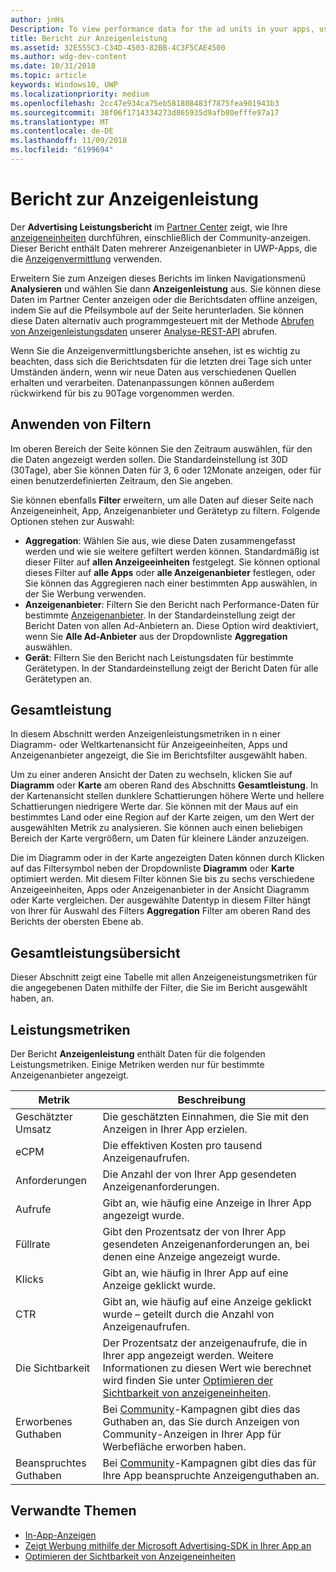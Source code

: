 ```yaml
---
author: jnHs
Description: To view performance data for the ad units in your apps, use the advertising performance report in Partner Center.
title: Bericht zur Anzeigenleistung
ms.assetid: 32E555C3-C34D-4503-82BB-4C3F5CAE4500
ms.author: wdg-dev-content
ms.date: 10/31/2018
ms.topic: article
keywords: Windows10, UWP
ms.localizationpriority: medium
ms.openlocfilehash: 2cc47e934ca75eb581808483f7875fea901943b3
ms.sourcegitcommit: 38f06f1714334273d865935d9afb80efffe97a17
ms.translationtype: MT
ms.contentlocale: de-DE
ms.lasthandoff: 11/09/2018
ms.locfileid: "6199694"
---
```

# <a name="advertising-performance-report"></a>Bericht zur Anzeigenleistung


Der **Advertising Leistungsbericht** im [Partner Center](https://partner.microsoft.com/dashboard) zeigt, wie Ihre [anzeigeneinheiten](in-app-ads.md) durchführen, einschließlich der Community-anzeigen. Dieser Bericht enthält Daten mehrerer Anzeigenanbieter in UWP-Apps, die die [Anzeigenvermittlung](in-app-ads.md#mediation) verwenden.

Erweitern Sie zum Anzeigen dieses Berichts im linken Navigationsmenü **Analysieren** und wählen Sie dann **Anzeigenleistung** aus. Sie können diese Daten im Partner Center anzeigen oder die Berichtsdaten offline anzeigen, indem Sie auf die Pfeilsymbole auf der Seite herunterladen. Sie können diese Daten alternativ auch programmgesteuert mit der Methode [Abrufen von Anzeigenleistungsdaten](../monetize/get-ad-performance-data.md) unserer [Analyse-REST-API](../monetize/access-analytics-data-using-windows-store-services.md) abrufen.

Wenn Sie die Anzeigenvermittlungsberichte ansehen, ist es wichtig zu beachten, dass sich die Berichtsdaten für die letzten drei Tage sich unter Umständen ändern, wenn wir neue Daten aus verschiedenen Quellen erhalten und verarbeiten. Datenanpassungen können außerdem rückwirkend für bis zu 90Tage vorgenommen werden.

## <a name="apply-filters"></a>Anwenden von Filtern

Im oberen Bereich der Seite können Sie den Zeitraum auswählen, für den die Daten angezeigt werden sollen. Die Standardeinstellung ist 30D (30Tage), aber Sie können Daten für 3, 6 oder 12Monate anzeigen, oder für einen benutzerdefinierten Zeitraum, den Sie angeben.

Sie können ebenfalls **Filter** erweitern, um alle Daten auf dieser Seite nach Anzeigeneinheit, App, Anzeigenanbieter und Gerätetyp zu filtern. Folgende Optionen stehen zur Auswahl:

* **Aggregation**: Wählen Sie aus, wie diese Daten zusammengefasst werden und wie sie weitere gefiltert werden können. Standardmäßig ist dieser Filter auf **allen Anzeigeeinheiten** festgelegt. Sie können optional dieses Filter auf **alle Apps** oder **alle Anzeigenanbieter** festlegen, oder Sie können das Aggregieren nach einer bestimmten App auswählen, in der Sie Werbung verwenden.
* **Anzeigenanbieter**: Filtern Sie den Bericht nach Performance-Daten für bestimmte [Anzeigenanbieter](in-app-ads.md#paid-networks). In der Standardeinstellung zeigt der Bericht Daten von allen Ad-Anbietern an. Diese Option wird deaktiviert, wenn Sie **Alle Ad-Anbieter** aus der Dropdownliste **Aggregation** auswählen.
* **Gerät**: Filtern Sie den Bericht nach Leistungsdaten für bestimmte Gerätetypen. In der Standardeinstellung zeigt der Bericht Daten für alle Gerätetypen an.

## <a name="overall-performance"></a>Gesamtleistung

In diesem Abschnitt werden Anzeigenleistungsmetriken in n einer Diagramm- oder Weltkartenansicht für Anzeigeeinheiten, Apps und Anzeigenanbieter angezeigt, die Sie im Berichtsfilter ausgewählt haben.

Um zu einer anderen Ansicht der Daten zu wechseln, klicken Sie auf **Diagramm** oder **Karte** am oberen Rand des Abschnitts **Gesamtleistung**. In der Kartenansicht stellen dunklere Schattierungen höhere Werte und hellere Schattierungen niedrigere Werte dar. Sie können mit der Maus auf ein bestimmtes Land oder eine Region auf der Karte zeigen, um den Wert der ausgewählten Metrik zu analysieren. Sie können auch einen beliebigen Bereich der Karte vergrößern, um Daten für kleinere Länder anzuzeigen.

Die im Diagramm oder in der Karte angezeigten Daten können durch Klicken auf das Filtersymbol neben der Dropdownliste **Diagramm** oder **Karte** optimiert werden. Mit diesem Filter können Sie bis zu sechs verschiedene Anzeigeeinheiten, Apps oder Anzeigenanbieter in der Ansicht Diagramm oder Karte vergleichen. Der ausgewählte Datentyp in diesem Filter hängt von Ihrer für Auswahl des Filters **Aggregation** Filter am oberen Rand des Berichts der obersten Ebene ab.


## <a name="overall-performance-breakdown"></a>Gesamtleistungsübersicht

Dieser Abschnitt zeigt eine Tabelle mit allen Anzeigeneistungsmetriken für die angegebenen Daten mithilfe der Filter, die Sie im Bericht ausgewählt haben, an.

## <a name="performance-metrics"></a>Leistungsmetriken

Der Bericht **Anzeigenleistung** enthält Daten für die folgenden Leistungsmetriken. Einige Metriken werden nur für bestimmte Anzeigenanbieter angezeigt.

|  Metrik  |  Beschreibung  |
|----------|---------------|
| Geschätzter Umsatz  |  Die geschätzten Einnahmen, die Sie mit den Anzeigen in Ihrer App erzielen. |
| eCPM  |  Die effektiven Kosten pro tausend Anzeigenaufrufen. |
| Anforderungen  | Die Anzahl der von Ihrer App gesendeten Anzeigenanforderungen.  |
| Aufrufe  | Gibt an, wie häufig eine Anzeige in Ihrer App angezeigt wurde.  |
| Füllrate  | Gibt den Prozentsatz der von Ihrer App gesendeten Anzeigenanforderungen an, bei denen eine Anzeige angezeigt wurde.  |
| Klicks  |  Gibt an, wie häufig in Ihrer App auf eine Anzeige geklickt wurde. |
| CTR  |  Gibt an, wie häufig auf eine Anzeige geklickt wurde – geteilt durch die Anzahl von Anzeigenaufrufen. |
| Die Sichtbarkeit | Der Prozentsatz der anzeigenaufrufe, die in Ihrer app angezeigt werden. Weitere Informationen zu diesen Wert wie berechnet wird finden Sie unter [Optimieren der Sichtbarkeit von anzeigeneinheiten](../monetize/optimize-ad-unit-viewability.md). |
| Erworbenes Guthaben  | Bei [Community](https://docs.microsoft.com/windows/uwp/publish/about-community-ads)-Kampagnen gibt dies das Guthaben an, das Sie durch Anzeigen von Community-Anzeigen in Ihrer App für Werbefläche erworben haben.  |
| Beanspruchtes Guthaben  | Bei [Community](https://docs.microsoft.com/windows/uwp/publish/about-community-ads)-Kampagnen gibt dies das für Ihre App beanspruchte Anzeigenguthaben an.  |

## <a name="related-topics"></a>Verwandte Themen

* [In-App-Anzeigen](in-app-ads.md)
* [Zeigt Werbung mithilfe der Microsoft Advertising-SDK in Ihrer App an](../monetize/display-ads-in-your-app.md)
* [Optimieren der Sichtbarkeit von Anzeigeneinheiten](../monetize/optimize-ad-unit-viewability.md)


 
